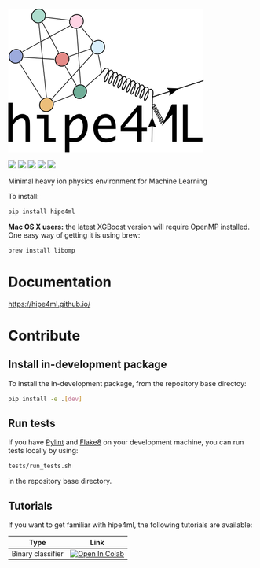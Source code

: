 ![hipe4ml](./logo.svg)

![](https://github.com/hipe4ml/hipe4ml/workflows/Test%20package/badge.svg)
![](https://sonarcloud.io/api/project_badges/measure?project=hipe4ml_hipe4ml&metric=alert_status) 
![](https://img.shields.io/github/license/hipe4ml/hipe4ml)
[![](https://img.shields.io/pypi/pyversions/hipe4ml.svg?longCache=True)](https://pypi.org/project/hipe4ml/)
[![](https://img.shields.io/pypi/v/hipe4ml.svg?maxAge=3600)](https://pypi.org/project/hipe4ml/)

Minimal heavy ion physics environment for Machine Learning

To install:

```bash
pip install hipe4ml
```

**Mac OS X users:** the latest XGBoost version will require OpenMP installed. One easy way of getting it is using brew:
```bash
brew install libomp
```

# Documentation

https://hipe4ml.github.io/

# Contribute

## Install in-development package

To install the in-development package, from the repository base directoy:

```bash
pip install -e .[dev]
```

## Run tests

If you have [Pylint](https://www.pylint.org/#install) and [Flake8](http://flake8.pycqa.org/en/latest/) on your development machine, you can run tests locally by using:

```bash
tests/run_tests.sh
```

in the repository base directory.

## Tutorials

If you want to get familiar with hipe4ml, the following tutorials are available:

| Type | Link |
| -------------- | ------------- |
| Binary classifier |  [![Open In Colab](https://colab.research.google.com/assets/colab-badge.svg)](https://colab.research.google.com/github/hipe4ml/hipe4ml/blob/master/tutorials/hipe4ml_tutorial_binary.ipynb) |
